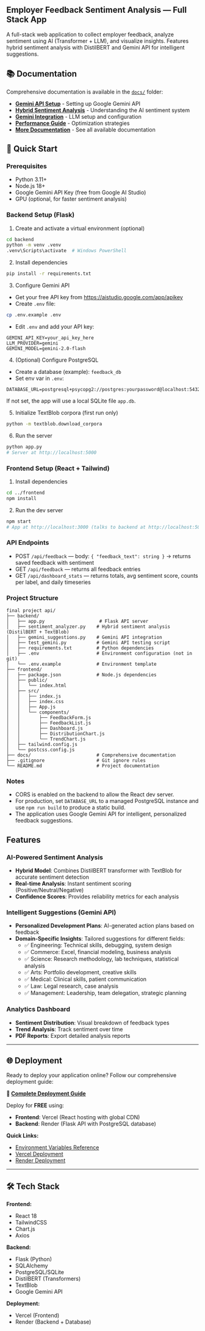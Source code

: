 ## Employer Feedback Sentiment Analysis — Full Stack App

A full-stack web application to collect employer feedback, analyze sentiment using AI (Transformer + LLM), and visualize insights. Features hybrid sentiment analysis with DistilBERT and Gemini API for intelligent suggestions.

## 📚 Documentation

Comprehensive documentation is available in the [`docs/`](docs/) folder:

- **[Gemini API Setup](docs/GEMINI_API_SETUP.md)** - Setting up Google Gemini API
- **[Hybrid Sentiment Analysis](docs/HYBRID_SENTIMENT_ANALYSIS.md)** - Understanding the AI sentiment system
- **[Gemini Integration](docs/GEMINI_INTEGRATION_SUMMARY.md)** - LLM setup and configuration
- **[Performance Guide](docs/PERFORMANCE_OPTIMIZATIONS.md)** - Optimization strategies
- **[More Documentation](docs/)** - See all available documentation

## 🚀 Quick Start

### Prerequisites
- Python 3.11+
- Node.js 18+
- Google Gemini API Key (free from Google AI Studio)
- GPU (optional, for faster sentiment analysis)

### Backend Setup (Flask)
1. Create and activate a virtual environment (optional)
```bash
cd backend
python -m venv .venv
.venv\Scripts\activate  # Windows PowerShell
```
2. Install dependencies
```bash
pip install -r requirements.txt
```
3. Configure Gemini API
- Get your free API key from https://aistudio.google.com/app/apikey
- Create `.env` file:
```bash
cp .env.example .env
```
- Edit `.env` and add your API key:
```
GEMINI_API_KEY=your_api_key_here
LLM_PROVIDER=gemini
GEMINI_MODEL=gemini-2.0-flash
```

4. (Optional) Configure PostgreSQL
- Create a database (example): `feedback_db`
- Set env var in `.env`:
```
DATABASE_URL=postgresql+psycopg2://postgres:yourpassword@localhost:5432/feedback_db
```
If not set, the app will use a local SQLite file `app.db`.

5. Initialize TextBlob corpora (first run only)
```bash
python -m textblob.download_corpora
```
6. Run the server
```bash
python app.py
# Server at http://localhost:5000
```

### Frontend Setup (React + Tailwind)
1. Install dependencies
```bash
cd ../frontend
npm install
```
2. Run the dev server
```bash
npm start
# App at http://localhost:3000 (talks to backend at http://localhost:5000)
```

### API Endpoints
- POST `/api/feedback` — body: `{ "feedback_text": string }` → returns saved feedback with sentiment
- GET `/api/feedback` — returns all feedback entries
- GET `/api/dashboard_stats` — returns totals, avg sentiment score, counts per label, and daily timeseries

### Project Structure
```
final project api/
├── backend/
│   ├── app.py                    # Flask API server
│   ├── sentiment_analyzer.py    # Hybrid sentiment analysis (DistilBERT + TextBlob)
│   ├── gemini_suggestions.py    # Gemini API integration
│   ├── test_gemini.py           # Gemini API testing script
│   ├── requirements.txt         # Python dependencies
│   ├── .env                     # Environment configuration (not in git)
│   └── .env.example             # Environment template
├── frontend/
│   ├── package.json             # Node.js dependencies
│   ├── public/
│   │   └── index.html
│   ├── src/
│   │   ├── index.js
│   │   ├── index.css
│   │   ├── App.js
│   │   └── components/
│   │       ├── FeedbackForm.js
│   │       ├── FeedbackList.js
│   │       ├── Dashboard.js
│   │       ├── DistributionChart.js
│   │       └── TrendChart.js
│   ├── tailwind.config.js
│   └── postcss.config.js
├── docs/                        # Comprehensive documentation
├── .gitignore                   # Git ignore rules
└── README.md                    # Project documentation
```

### Notes
- CORS is enabled on the backend to allow the React dev server.
- For production, set `DATABASE_URL` to a managed PostgreSQL instance and use `npm run build` to produce a static build.
- The application uses Google Gemini API for intelligent, personalized feedback suggestions.

## Features

### AI-Powered Sentiment Analysis
- **Hybrid Model**: Combines DistilBERT transformer with TextBlob for accurate sentiment detection
- **Real-time Analysis**: Instant sentiment scoring (Positive/Neutral/Negative)
- **Confidence Scores**: Provides reliability metrics for each analysis

### Intelligent Suggestions (Gemini API)
- **Personalized Development Plans**: AI-generated action plans based on feedback
- **Domain-Specific Insights**: Tailored suggestions for different fields:
  - ✅ Engineering: Technical skills, debugging, system design
  - ✅ Commerce: Excel, financial modeling, business analysis
  - ✅ Science: Research methodology, lab techniques, statistical analysis
  - ✅ Arts: Portfolio development, creative skills
  - ✅ Medical: Clinical skills, patient communication
  - ✅ Law: Legal research, case analysis
  - ✅ Management: Leadership, team delegation, strategic planning

### Analytics Dashboard
- **Sentiment Distribution**: Visual breakdown of feedback types
- **Trend Analysis**: Track sentiment over time
- **PDF Reports**: Export detailed analysis reports

---

## 🌐 Deployment

Ready to deploy your application online? Follow our comprehensive deployment guide:

**📖 [Complete Deployment Guide](DEPLOYMENT.md)**

Deploy for **FREE** using:
- **Frontend**: Vercel (React hosting with global CDN)
- **Backend**: Render (Flask API with PostgreSQL database)

**Quick Links:**
- [Environment Variables Reference](ENV_VARIABLES.md)
- [Vercel Deployment](https://vercel.com)
- [Render Deployment](https://render.com)

---

## 🛠️ Tech Stack

**Frontend:**
- React 18
- TailwindCSS
- Chart.js
- Axios

**Backend:**
- Flask (Python)
- SQLAlchemy
- PostgreSQL/SQLite
- DistilBERT (Transformers)
- TextBlob
- Google Gemini API

**Deployment:**
- Vercel (Frontend)
- Render (Backend + Database)
